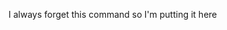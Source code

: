 I always forget this command so I'm putting it here

```/usr/bin/oc --config=/etc/origin/master/admin.kubeconfig -n default volume dc/docker-registry --add --overwrite -t persistentVolumeClaim --claim-name=registry-claim --name=registry-storage --claim-size "{{ openshift_hosted_registry_storage_volume_size }}
```


